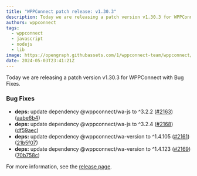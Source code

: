 ```yaml
---
title: "WPPConnect patch release: v1.30.3"
description: Today we are releasing a patch version v1.30.3 for WPPConnect with Bug Fixes.
authors: wppconnect
tags:
  - wppconnect
  - javascript
  - nodejs
  - lib
image: https://opengraph.githubassets.com/1/wppconnect-team/wppconnect/releases/tag/v1.30.3
date: 2024-05-03T23:41:21Z
---
```


Today we are releasing a patch version v1.30.3 for WPPConnect with Bug Fixes.

<!--truncate-->

### Bug Fixes

* **deps:** update dependency @wppconnect/wa-js to ^3.2.2 ([#2163](https://github.com/wppconnect-team/wppconnect/issues/2163)) ([aabe6b4](https://github.com/wppconnect-team/wppconnect/commit/aabe6b40fd4996fb92a40f96520c253bbdcec6e5))
* **deps:** update dependency @wppconnect/wa-js to ^3.2.4 ([#2168](https://github.com/wppconnect-team/wppconnect/issues/2168)) ([df59aec](https://github.com/wppconnect-team/wppconnect/commit/df59aecc61415f6163dcd9e1ab79ebb0c9b8402f))
* **deps:** update dependency @wppconnect/wa-version to ^1.4.105 ([#2161](https://github.com/wppconnect-team/wppconnect/issues/2161)) ([21b5f07](https://github.com/wppconnect-team/wppconnect/commit/21b5f078c9c0be4a65df8137cfa19edfc7d4a8c4))
* **deps:** update dependency @wppconnect/wa-version to ^1.4.123 ([#2169](https://github.com/wppconnect-team/wppconnect/issues/2169)) ([70b758c](https://github.com/wppconnect-team/wppconnect/commit/70b758c3a94c744bb593b01a352c1451051a88e2))

For more information, see the [release page](https://github.com/wppconnect-team/wppconnect/releases/tag/v1.30.3).